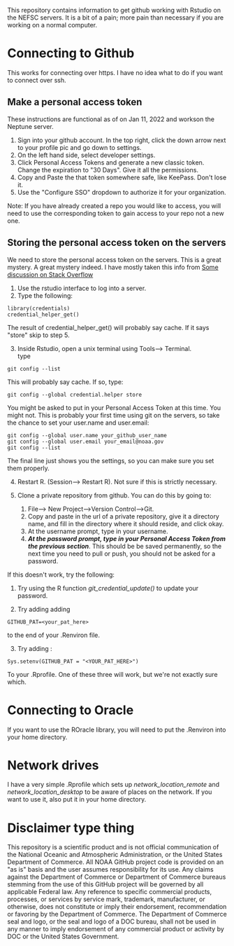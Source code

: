 This repository contains information to get github working with Rstudio on the NEFSC servers. It is a bit of a pain; more pain than necessary if you are working on a normal computer.

# Connecting to Github

This works for connecting over https. I have no idea what to do if you want to connect over ssh.

## Make a personal access token
These instructions are functional as of on Jan 11, 2022 and workson the Neptune server.

1. Sign into your github account.  In the top right, click the down arrow next to your profile pic and go down to settings.
2. On the left hand side, select developer settings.
3. Click Personal Access Tokens and generate a new classic token.  Change the expiration to "30 Days". Give it all the permissions. 
4. Copy and Paste the that token somewhere safe, like KeePass.  Don't lose it. 
5. Use the "Configure SSO" dropdown to authorize it for your organization.


Note: If you have already created a repo you would like to access, you will need to use the corresponding token to gain access to your repo not a new one. 

## Storing the personal access token on the servers
We need to store the personal access token on the servers. This is a great mystery. A great mystery indeed.  I have mostly taken this info from [Some discussion on Stack Overflow](https://stackoverflow.com/questions/46645843/where-to-store-my-git-personal-access-token)

1. Use the rstudio interface to log into a server.
2.  Type the following:


```
library(credentials)
credential_helper_get()
```
The result of credential_helper_get() will probably say cache.  If it says "store" skip to step 5.

3.  Inside Rstudio, open a unix terminal using Tools--> Terminal.  
type
```
git config --list
```

This will probably say cache.  If so, type:

```
git config --global credential.helper store
``` 

You might be asked to put in your Personal Access Token at this time. You might not.  This is probably your first time using git on the servers, so take the chance to set  your user.name and user.email:

```
git config --global user.name your_github_user_name
git config --global user.email your_email@noaa.gov
git config --list
```

The final line just shows you the settings, so you can make sure you set them properly.

4.  Restart R. (Session--> Restart R). Not sure if this is strictly necessary.

5.  Clone a private repository from github. You can do this by going to:
    1.  File--> New Project-->Version Control-->Git.
    2.  Copy and paste in the url of a private repository, give it a directory name, and fill in the directory where it should reside, and click okay. 
    3.  At the username prompt, type in your username.
    4.  ***At the password prompt, type in your Personal Access Token from the previous section***.  This should be be saved permanently, so the next time you need to pull or push, you should not be asked for a password.



If this doesn't work, try the following:

1. Try using the R function *git_credential_update()* to update your password.

2. Try adding adding 
```
GITHUB_PAT=<your_pat_here>
```
to the end of your .Renviron file.

3.  Try adding :
```
Sys.setenv(GITHUB_PAT = "<YOUR_PAT_HERE>")
```
To your .Rprofile.  One of these three will work, but we're not exactly sure which.

# Connecting to Oracle

If you want to use the ROracle library, you will need to put the .Renviron into your home directory.  

# Network drives

I have a very simple .Rprofile which sets up *network_location_remote* and *network_location_desktop* to be aware of places on the network.  If you want to use it, also put it in your home directory. 

# Disclaimer type thing
This repository is a scientific product and is not official communication of the National Oceanic and Atmospheric Administration, or the United States Department of Commerce. All NOAA GitHub project code is provided on an "as is" basis and the user assumes responsibility for its use. Any claims against the Department of Commerce or Department of Commerce bureaus stemming from the use of this GitHub project will be governed by all applicable Federal law. Any reference to specific commercial products, processes, or services by service mark, trademark, manufacturer, or otherwise, does not constitute or imply their endorsement, recommendation or favoring by the Department of Commerce. The Department of Commerce seal and logo, or the seal and logo of a DOC bureau, shall not be used in any manner to imply endorsement of any commercial product or activity by DOC or the United States Government.
